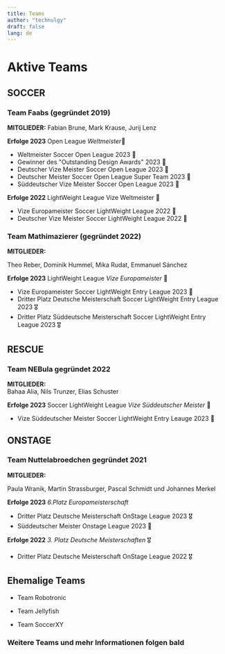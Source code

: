 ```yaml
---
title: Teams
author: "technulgy"
draft: false
lang: de
---
```



# Aktive Teams
## SOCCER

  ### Team Faabs **(gegründet 2019)**
  **MITGLIEDER:**
  Fabian Brune, Mark Krause, Jurij Lenz 
  
  **Erfolge 2023** Open League *Weltmeister*🥇

 - Weltmeister Soccer Open League 2023 🥇
 - Gewinner des "Outstanding Design Awards" 2023 🥇
 - Deutscher Vize Meister Soccer Open League 2023 🥈
 - Deutscher Meister Soccer Open League Super Team 2023 🥈
 - Süddeutscher Vize Meister Soccer Open League 2023 🥈

  **Erfolge 2022** LightWeight League Vize Weltmeister 🥈

 - Vize Europameister Soccer LightWeight League 2022 🥈
 - Deutscher Vize Meister Soccer LightWeight League 2022 🥈

  ### Team Mathimazierer **(gegründet 2022)**
  **MITGLIEDER:** 
  
  Theo Reber, Dominik Hummel, Mika Rudat, Emmanuel Sánchez

 **Erfolge 2023** LightWeight League *Vize Europameister* 🥈

 - Vize Europameister Soccer LightWeight Entry League 2023 🥈
 - Dritter Platz Deutsche Meisterschaft Soccer LightWeight Entry League 2023 🎖️
 - Dritter Platz Süddeutsche Meisterschaft Soccer LightWeight Entry League 2023 🎖️

 ## RESCUE

  ### Team NEBula **gegründet 2022**
 **MITGLIEDER:**  
 Bahaa Alia, Nils Trunzer, Elias Schuster

 **Erfolge 2023** Soccer LightWeight League *Vize Süddeutscher Meister* 🥈
  - Vize Süddeutscher Meister Soccer LightWeight Entry Leauge 2023 🥈

## ONSTAGE 
 ### Team Nuttelabroedchen **gegründet 2021**
 **MITGLIEDER:** 

 Paula Wranik, Martin Strassburger, Pascal Schmidt und Johannes Merkel

**Erfolge 2023** *6.Platz Europameisterschaft*
  - Dritter Platz Deutsche Meisterschaft OnStage League 2023 🎖️
  - Süddeutscher Meister Onstage League 2023 🥇
  
**Erfolge 2022** *3. Platz Deutsche Meisterschaften* 🎖️
  - Dritter Platz Deutsche Meisterschaft OnStage League 2022 🎖️

## Ehemalige Teams
 - Team Robotronic 


 - Team Jellyfish

 - Team SoccerXY


### Weitere Teams und mehr Informationen folgen bald